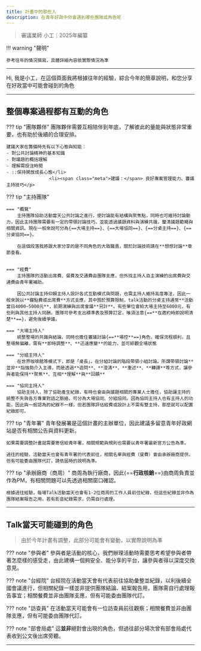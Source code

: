 ```yaml
---
title: 計畫中的那些人
description: 在青年好政中你會遇到哪些團隊或角色呢
---
```


> 審議業師 小工｜2025年編纂

!!! warning "聲明"

	參考往年的情況撰寫，具體詳細內容依實際情況為準

---

Hi, 我是小工，在這個頁面我將根據往年的經驗，綜合今年的簡章說明，和您分享在好政當中可能會碰到的角色

---
## 整個專案過程都有互動的角色



??? tip "團隊夥伴"
	團隊夥伴需要互相陪伴到年底，了解彼此的量能與狀態非常重要，也有助於後續的合理安排。

	建議大家在籌備時先有以下心態與知能：
	- 對公共討論精神的基本知識
	- 對議題的概括理解
	- 理解需投注時間
	- ::保持開放成長心態</li> 
	            	<li><span class="meta">建議：</span> 良好專案管理能力、審議主持技巧</p>

??? tip "主持團隊" 

	=== "概覽"
		主持團隊協助活動當天公共討論之進行，使討論能有結構與聚焦點，同時也可維持討論動力，因此主持團隊需要有一定的帶領討論技巧，並能透過議題資料與演練共識，釐清議題範疇與相關資訊。現在一般來說可分為{==大場主持==}、{==大場協同==}、{==分桌主持==}、{==分桌協同==}。

		在這個段落我將跟大家分享的是不同角色的大致職責，關於討論技術請在**想想討論**章節查看。

		
    === "經費"
        主持團隊的活動出席費、餐費及交通費由團隊支應，但外找主持人自主演練的出席費與交通費由青年署補助。

        因公共討論主持仰賴主持人設計各式互動模式與問題，也需主持人維持高度專注，因此一般來說以**鐘點費或出席費**方式支應，其中囿於預算限制，talk活動的分桌主持通常**活動當日4000~5000元**，前期演練與出席會議**另計**。有些單位會給大場主持至6000元，有些則與其他主持人同酬。團隊可參考支出標準表及預算訂定，唯須注意{==**在邀約時即說明清楚**==}，避免後續爭議。

    === "大場主持人"
        統整整場的共識與結論，同時也擔任審議討論{==**場控**==}角色，確保流程順利，且整場無偏離，需有**即時調整**、**迅速應變**的能力，並可綜觀全場狀態

    === "分組主持人"
        在世界咖啡館等模式下，即是「桌長」，在分組討論的階段帶領小組討論。所謂帶領討論**並非**指強勢介入主導，而是透過**追問**、**澄清**、**重述**、**轉譯**等方式，讓參與者能保持**聚焦**、互相**理解**與**回饋**

    === "協同主持人"
        協助主持人，除了協助產生紀錄，有時也會由與議題相關的專業人士擔任，協助讓主持的統整不失與各方專業對話之脈絡，可分為大場協同、分組協同。因為協同主持人也有主持人的功能，因此與一般認為的紀錄不一樣，但若團隊評估經費或設計上不需有雙主持，那麼就可以配置紀錄即可。

??? tip "青年署"
	青年發展署是這個計畫的主辦單位，因此建議多留意青年好政網站是否有相關公告與資料更新。

	如果需要調整計畫就需要寄信給青年署，相關規範與規則也需要以青年署最新官方公告為準。

	過往的經驗，活動當天也會有青年署的代表前往，相關名單與經費（餐費）會由承辦廠商提供，但有可能委由團隊代訂，請依屆時的說明為準。

??? tip "承辦廠商（商周）"
	商周為執行廠商，因此{==**行政核銷**==}由商周負責並作為PM，有相關問題可以先透過相關窗口確認。

	根據過往經驗，每場Talk活動當天也會有1-2位商周的工作人員前往紀錄，但這些紀錄並非作為團隊結案報告之用，若有影音紀錄需求，仍需自行處理。

---

## Talk當天可能碰到的角色

> 由於今年計畫有調整，此部分可能會有變動，以實際說明為準

??? note "參與者"
	參與者是活動的核心，我們辦理活動時需要思考希望參與者帶著怎麼樣的感受走，由此建構一個夠安全、能分享的平台，讓參與者得以深度交換意見。


??? note "台經院"
	台經院在活動當天會有代表前往協助彙整並紀錄，以利後續全國會議進行，但相關紀錄一樣並非提供團隊結論、結案報告用，團隊需自行處理報告事宜；相關餐費並非由團隊支應，但有可能委由團隊代訂。

??? note "訪查員"
	在活動當天可能會有一位訪查員前往觀察；相關餐費並非由團隊支應，但有可能委由團隊代訂。

??? note "部會局處"
	這**並非**絕對會出現的角色，但過往部分場次曾有部會局處代表收到公文後出席旁聽。

---
[^1]: 關於專案內容以官方最新公告為準


